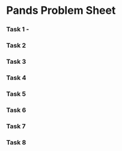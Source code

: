 # **Pands Problem Sheet**

### Task 1 - 

### Task 2

### Task 3

### Task 4

### Task 5

### Task 6

### Task 7

### Task 8
